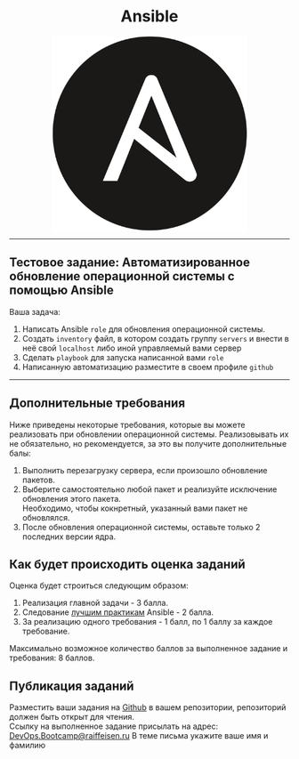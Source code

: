 <div align="center">
  <center><h1>Ansible</h1></center>
  <center><img src="../logo/Ansible_logo.png" align="center" width="350" alt="Project icon"></center>
</div>

---
## Тестовое задание: Автоматизированное обновление операционной системы c помощью Ansible

Ваша задача: 
1. Написать Ansible `role` для обновления операционной системы.  
2. Создать `inventory` файл, в котором создать группу `servers` и внести в неё свой `localhost` либо иной управляемый вами сервер
3. Сделать `playbook` для запуска написанной вами `role`
4. Написанную автоматизацию разместите в своем профиле `github`

---
## Дополнительные требования
Ниже приведены некоторые требования, которые вы можете реализовать при обновлении операционной системы.
Реализовывать их не обязательно, но рекомендуется, за это вы получите дополнительные балы:

1. Выполнить перезагрузку сервера, если произошло обновление пакетов.
2. Выберите самостоятельно любой пакет и реализуйте исключение обновления этого пакета.  
Необходимо, чтобы кокнретный, указанный вами пакет не обновлялся.
3. После обновления операционной системы, оставьте только 2 последних версии ядра.

## Как будет происходить оценка заданий
Оценка будет строиться следующим образом:
1. Реализация главной задачи - 3 балла.
2. Следование [лучшим практикам](https://docs.ansible.com/ansible/2.8/user_guide/playbooks_best_practices.html) Ansible - 2 балла.
3. За реализацию одного требования - 1 балл,  по 1 баллу за каждое требование.  

Максимально возможное количество баллов за выполненное задание и требования: 8 баллов.

## Публикация заданий
Разместить ваши задания на [Github](https://github.com/) в вашем репозитории, репозиторий должен быть открыт для чтения.  
Ссылку на выполненное задание присылать на адрес: DevOps.Bootcamp@raiffeisen.ru
В теме письма укажите ваше имя и фамилию
